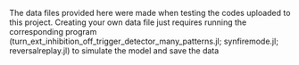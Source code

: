 The data files provided here were made when testing the codes uploaded to this project.
Creating your own data file just requires running the corresponding program
(turn_ext_inhibition_off_trigger_detector_many_patterns.jl;
synfiremode.jl; reversalreplay.jl) to simulate the model and save the data
